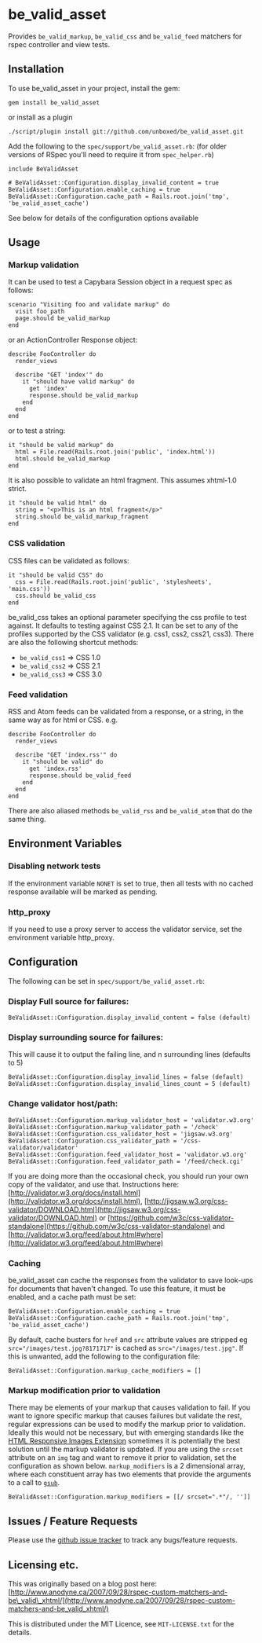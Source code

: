 be\_valid\_asset
==============

Provides `be_valid_markup`, `be_valid_css` and `be_valid_feed` matchers for rspec controller and view tests.

Installation
------------

To use be\_valid\_asset in your project, install the gem:

    gem install be_valid_asset

or install as a plugin

    ./script/plugin install git://github.com/unboxed/be_valid_asset.git

Add the following to the `spec/support/be_valid_asset.rb`:
(for older versions of RSpec you'll need to require it from `spec_helper.rb`)

    include BeValidAsset
    
    # BeValidAsset::Configuration.display_invalid_content = true
    BeValidAsset::Configuration.enable_caching = true
    BeValidAsset::Configuration.cache_path = Rails.root.join('tmp', 'be_valid_asset_cache')

See below for details of the configuration options available

Usage
-----

### Markup validation

It can be used to test a Capybara Session object in a request spec as follows:

    scenario "Visiting foo and validate markup" do
      visit foo_path
      page.should be_valid_markup
    end

or an ActionController Response object:

    describe FooController do
      render_views

      describe "GET 'index'" do
        it "should have valid markup" do
          get 'index'
          response.should be_valid_markup
        end
      end
    end

or to test a string:

    it "should be valid markup" do
      html = File.read(Rails.root.join('public', 'index.html'))
      html.should be_valid_markup
    end

It is also possible to validate an html fragment.  This assumes xhtml-1.0 strict.

    it "should be valid html" do
      string = "<p>This is an html fragment</p>"
      string.should be_valid_markup_fragment
    end

### CSS validation

CSS files can be validated as follows:

    it "should be valid CSS" do
      css = File.read(Rails.root.join('public', 'stylesheets', 'main.css'))
      css.should be_valid_css
    end

be\_valid\_css takes an optional parameter specifying the css profile to test against. It defaults to testing against CSS 2.1. It can be set to any of the profiles supported by the CSS validator (e.g. css1, css2, css21, css3). There are also the following shortcut methods:

 * `be_valid_css1` => CSS 1.0
 * `be_valid_css2` => CSS 2.1
 * `be_valid_css3` => CSS 3.0

### Feed validation

RSS and Atom feeds can be validated from a response, or a string, in the same way as for html or CSS.  e.g.

    describe FooController do
      render_views

      describe "GET 'index.rss'" do
        it "should be valid" do
          get 'index.rss'
          response.should be_valid_feed
        end
      end
    end

There are also aliased methods `be_valid_rss` and `be_valid_atom` that do the same thing.

Environment Variables
---------------------

### Disabling network tests

If the environment variable `NONET` is set to true, then all tests with no cached response available will be marked as pending.

### http_proxy

If you need to use a proxy server to access the validator service, set the environment variable http_proxy.

Configuration
-------------

The following can be set in `spec/support/be_valid_asset.rb`:

### Display Full source for failures:

    BeValidAsset::Configuration.display_invalid_content = false (default)

### Display surrounding source for failures:

This will cause it to output the failing line, and n surrounding lines (defaults to 5)

    BeValidAsset::Configuration.display_invalid_lines = false (default)
    BeValidAsset::Configuration.display_invalid_lines_count = 5 (default)

### Change validator host/path:

    BeValidAsset::Configuration.markup_validator_host = 'validator.w3.org'
    BeValidAsset::Configuration.markup_validator_path = '/check'
    BeValidAsset::Configuration.css_validator_host = 'jigsaw.w3.org'
    BeValidAsset::Configuration.css_validator_path = '/css-validator/validator'
    BeValidAsset::Configuration.feed_validator_host = 'validator.w3.org'
    BeValidAsset::Configuration.feed_validator_path = '/feed/check.cgi'

If you are doing more than the occasional check, you should run your own copy of the validator, and use that.
Instructions here: [http://validator.w3.org/docs/install.html](http://validator.w3.org/docs/install.html),  [http://jigsaw.w3.org/css-validator/DOWNLOAD.html](http://jigsaw.w3.org/css-validator/DOWNLOAD.html) or [https://github.com/w3c/css-validator-standalone](https://github.com/w3c/css-validator-standalone) and [http://validator.w3.org/feed/about.html#where](http://validator.w3.org/feed/about.html#where)

### Caching

be\_valid\_asset can cache the responses from the validator to save look-ups for documents that haven't changed.
To use this feature, it must be enabled, and a cache path must be set:

    BeValidAsset::Configuration.enable_caching = true
    BeValidAsset::Configuration.cache_path = Rails.root.join('tmp', 'be_valid_asset_cache')

By default, cache busters for `href` and `src` attribute values are stripped eg `src="/images/test.jpg?8171717"` is cached as `src="/images/test.jpg"`. If this is unwanted, add the following to the configuration file:

    BeValidAsset::Configuration.markup_cache_modifiers = []

### Markup modification prior to validation

There may be elements of your markup that causes validation to fail. If you want to ignore specific markup that causes failures but validate the rest, regular expressions can be used to modify the markup prior to validation. Ideally this would not be necessary, but with emerging standards like the [HTML Responsive Images Extension](http://dvcs.w3.org/hg/html-proposals/raw-file/tip/responsive-images/responsive-images.html) sometimes it is potentially the best solution until the markup validator is updated. If you are using the `srcset` attribute on an `img` tag and want to remove it prior to validation, set the configuration as shown below. `markup_modifiers` is a 2 dimensional array, where each constituent array has two elements that provide the arguments to a call to [`gsub`](http://www.ruby-doc.org/core-1.9.3/String.html#method-i-gsub).

    BeValidAsset::Configuration.markup_modifiers = [[/ srcset=".*"/, '']]

Issues / Feature Requests
-------------------------

Please use the [github issue tracker](http://github.com/unboxed/be_valid_asset/issues) to track any bugs/feature requests.

Licensing etc.
--------------

This was originally based on a blog post here: [http://www.anodyne.ca/2007/09/28/rspec-custom-matchers-and-be\_valid\_xhtml/](http://www.anodyne.ca/2007/09/28/rspec-custom-matchers-and-be_valid_xhtml/)

This is distributed under the MIT Licence, see `MIT-LICENSE.txt` for the details.

